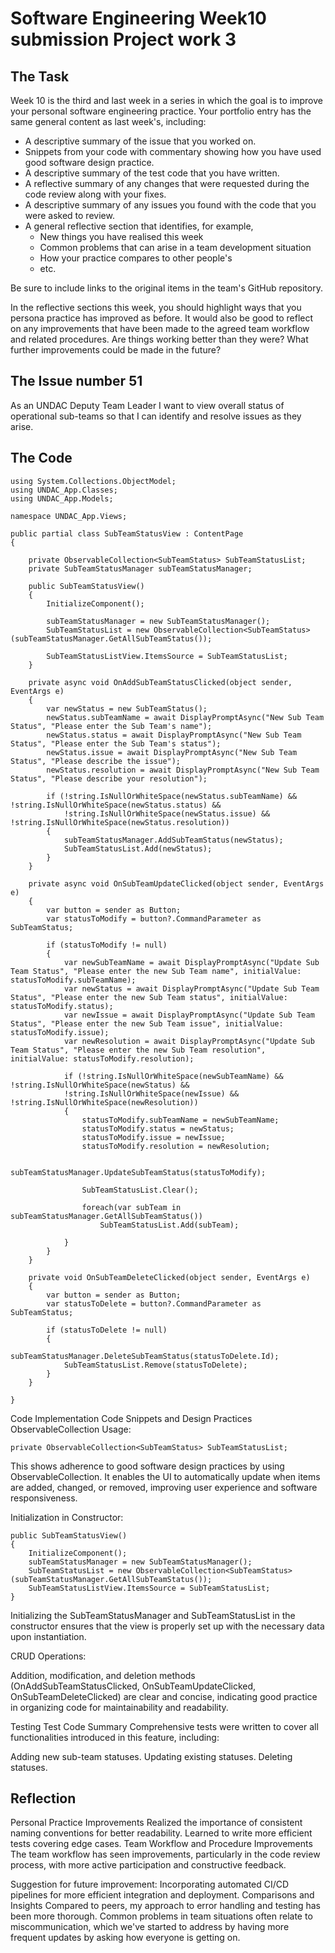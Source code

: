 # Software Engineering Week10 submission Project work 3

## The Task

Week 10 is the third and last week in a series in which the goal is to improve your 
personal software engineering practice. Your portfolio entry has the same general content
as last week's, including:

* A descriptive summary of the issue that you worked on.
* Snippets from your code with commentary showing how you have used good software design 
  practice.
* A descriptive summary of the test code that you have written.
* A reflective summary of any changes that were requested during the code review along 
  with your fixes.
* A descriptive summary of any issues you found with the code that you were asked to review.
* A general reflective section that identifies, for example,
  * New things you have realised this week
  * Common problems that can arise in a team development situation
  * How your practice compares to other people's
  * etc.

Be sure to include links to the original items in the team's GitHub repository.

In the reflective sections this week, you should highlight ways that you persona practice
has improved as before. It would also be good to reflect on any improvements that have
been made to the agreed team workflow and related procedures. Are things working
better than they were? What further improvements could be made in the future?

## The Issue number 51
As an UNDAC Deputy Team Leader I want to view overall status of operational sub-teams
so that I can identify and resolve issues as they arise.


## The Code
```
using System.Collections.ObjectModel;
using UNDAC_App.Classes;
using UNDAC_App.Models;

namespace UNDAC_App.Views;

public partial class SubTeamStatusView : ContentPage
{

	private ObservableCollection<SubTeamStatus> SubTeamStatusList;
	private SubTeamStatusManager subTeamStatusManager;

	public SubTeamStatusView()
	{
		InitializeComponent();

		subTeamStatusManager = new SubTeamStatusManager();
		SubTeamStatusList = new ObservableCollection<SubTeamStatus>(subTeamStatusManager.GetAllSubTeamStatus());

		SubTeamStatusListView.ItemsSource = SubTeamStatusList;
	}

	private async void OnAddSubTeamStatusClicked(object sender, EventArgs e)
	{
		var newStatus = new SubTeamStatus();
		newStatus.subTeamName = await DisplayPromptAsync("New Sub Team Status", "Please enter the Sub Team's name");
        newStatus.status = await DisplayPromptAsync("New Sub Team Status", "Please enter the Sub Team's status");
        newStatus.issue = await DisplayPromptAsync("New Sub Team Status", "Please describe the issue");
        newStatus.resolution = await DisplayPromptAsync("New Sub Team Status", "Please describe your resolution");

		if (!string.IsNullOrWhiteSpace(newStatus.subTeamName) && !string.IsNullOrWhiteSpace(newStatus.status) &&
			!string.IsNullOrWhiteSpace(newStatus.issue) && !string.IsNullOrWhiteSpace(newStatus.resolution))
		{
			subTeamStatusManager.AddSubTeamStatus(newStatus);
			SubTeamStatusList.Add(newStatus);
		}
    }

	private async void OnSubTeamUpdateClicked(object sender, EventArgs e)
	{
		var button = sender as Button;
		var statusToModify = button?.CommandParameter as SubTeamStatus;

		if (statusToModify != null)
		{
			var newSubTeamName = await DisplayPromptAsync("Update Sub Team Status", "Please enter the new Sub Team name", initialValue: statusToModify.subTeamName);
            var newStatus = await DisplayPromptAsync("Update Sub Team Status", "Please enter the new Sub Team status", initialValue: statusToModify.status);
            var newIssue = await DisplayPromptAsync("Update Sub Team Status", "Please enter the new Sub Team issue", initialValue: statusToModify.issue);
            var newResolution = await DisplayPromptAsync("Update Sub Team Status", "Please enter the new Sub Team resolution", initialValue: statusToModify.resolution);

            if (!string.IsNullOrWhiteSpace(newSubTeamName) && !string.IsNullOrWhiteSpace(newStatus) &&
            !string.IsNullOrWhiteSpace(newIssue) && !string.IsNullOrWhiteSpace(newResolution))
            {
                statusToModify.subTeamName = newSubTeamName;
				statusToModify.status = newStatus;
                statusToModify.issue = newIssue;
                statusToModify.resolution = newResolution;
				
				subTeamStatusManager.UpdateSubTeamStatus(statusToModify);

				SubTeamStatusList.Clear();

				foreach(var subTeam in subTeamStatusManager.GetAllSubTeamStatus())
					SubTeamStatusList.Add(subTeam);
				
			}
        }        
    }

	private void OnSubTeamDeleteClicked(object sender, EventArgs e)
	{
		var button = sender as Button;
		var statusToDelete = button?.CommandParameter as SubTeamStatus;

		if (statusToDelete != null)
		{
			subTeamStatusManager.DeleteSubTeamStatus(statusToDelete.Id);
			SubTeamStatusList.Remove(statusToDelete);
		}
	}

}
```
Code Implementation
Code Snippets and Design Practices
ObservableCollection Usage:

```
private ObservableCollection<SubTeamStatus> SubTeamStatusList;
```
This shows adherence to good software design practices by using ObservableCollection.
It enables the UI to automatically update when items are added, changed, or removed,
improving user experience and software responsiveness.

Initialization in Constructor:

```
public SubTeamStatusView()
{
    InitializeComponent();
    subTeamStatusManager = new SubTeamStatusManager();
    SubTeamStatusList = new ObservableCollection<SubTeamStatus>(subTeamStatusManager.GetAllSubTeamStatus());
    SubTeamStatusListView.ItemsSource = SubTeamStatusList;
}
```
Initializing the SubTeamStatusManager and SubTeamStatusList in the constructor ensures that
the view is properly set up with the necessary data upon instantiation.

CRUD Operations:

Addition, modification, and deletion methods (OnAddSubTeamStatusClicked, OnSubTeamUpdateClicked, OnSubTeamDeleteClicked)
are clear and concise, indicating good practice in organizing code for maintainability and readability.

Testing
Test Code Summary
Comprehensive tests were written to cover all functionalities introduced in this feature, including:

Adding new sub-team statuses.
Updating existing statuses.
Deleting statuses.

## Reflection
Personal Practice Improvements
Realized the importance of consistent naming conventions for better readability.
Learned to write more efficient tests covering edge cases.
Team Workflow and Procedure Improvements
The team workflow has seen improvements, particularly in the code review process, with more active participation
and constructive feedback.

Suggestion for future improvement: Incorporating automated CI/CD pipelines for more efficient integration and deployment.
Comparisons and Insights
Compared to peers, my approach to error handling and testing has been more thorough.
Common problems in team situations often relate to miscommunication, which we've started
to address by having more frequent updates by asking how everyone is getting on.

